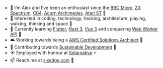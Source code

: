 - 👋 I’m Alex and I've been an enthusiast since the 
[BBC Micro](https://en.wikipedia.org/wiki/BBC_Micro), 
[ZX Spectrum](https://en.wikipedia.org/wiki/ZX_Spectrum), 
[C64](https://en.wikipedia.org/wiki/Commodore_64), 
[Acorn Archimedes](https://en.wikipedia.org/wiki/Acorn_Archimedes),
[Atari ST](https://en.wikipedia.org/wiki/Atari_ST) 💾
- 👀 Interested in coding, technology, hacking, architecture, playing, walking, thinking and space 🚀
- 🌱 Currently learning [Flutter](https://flutter.dev/), 
[Nuxt 3](https://masteringnuxt.com/), 
[Vue 3](https://www.vuemastery.com/) and conquering [Web Worker API](https://developer.mozilla.org/en-US/docs/Web/API/Web_Workers_API) 🧪
- ☁️ Working towards being a [AWS Certified Solutions Architect](https://aws.amazon.com/certification/certified-solutions-architect-professional/) 📃
- 💞️ Contributing towards [Sustainable Development](https://en.wikipedia.org/wiki/Sustainable_development) 🌳
- ☀️ Employed with honour at [Solarnative](https://solarnative.com/) ⚡
- 📫 Reach me at [sixedge.com](https://sixedge.com/) 👋

<!---
abarke/abarke is a ✨ special ✨ repository because its `README.md` (this file) appears on your GitHub profile.
You can click the Preview link to take a look at your changes.
--->
